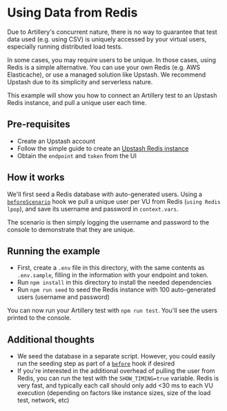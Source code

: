 # Using Data from Redis

Due to Artillery's concurrent nature, there is no way to guarantee that test data used (e.g. using CSV) is uniquely accessed by your virtual users, especially running distributed load tests.

In some cases, you may require users to be unique. In those cases, using Redis is a simple alternative. You can use your own Redis (e.g. AWS Elasticache), or use a managed solution like Upstash. We recommend Upstash due to its simplicity and serverless nature.

This example will show you how to connect an Artillery test to an Upstash Redis instance, and pull a unique user each time.

## Pre-requisites

- Create an Upstash account
- Follow the simple guide to create an [Upstash Redis instance](https://upstash.com/docs/redis/overall/getstarted)
- Obtain the `endpoint` and `token` from the UI

## How it works

We'll first seed a Redis database with auto-generated users. Using a [`beforeScenario`](https://www.artillery.io/docs/reference/engines/http#function-actions-and-beforescenario--afterscenario-hooks) hook we pull a unique user per VU from Redis (`using Redis lpop`), and save its username and password in `context.vars`. 

The scenario is then simply logging the username and password to the console to demonstrate that they are unique.

## Running the example

- First, create a `.env` file in this directory, with the same contents as `.env.sample`, filling in the information with your endpoint and token.
- Run `npm install` in this directory to install the needed dependencies
- Run `npm run seed` to seed the Redis instance with 100 auto-generated users (username and password)

You can now run your Artillery test with `npm run test`. You'll see the users printed to the console.

## Additional thoughts

- We seed the database in a separate script. However, you could easily run the seeding step as part of a [`before`](https://www.artillery.io/docs/reference/test-script#before-and-after-sections) hook if desired
- If you're interested in the additional overhead of pulling the user from Redis, you can run the test with the `SHOW_TIMING=true` variable. Redis is very fast, and typically each call should only add <30 ms to each VU execution (depending on factors like instance sizes, size of the load test, network, etc)